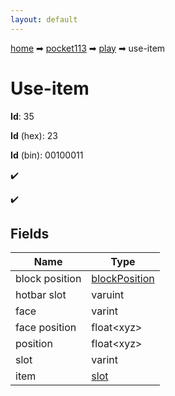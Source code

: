 ```yaml
---
layout: default
---
```


[home](/) ➡ [pocket113](/protocol/pocket113) ➡ [play](/protocol/pocket113/play) ➡ use-item

# Use-item

**Id**: 35

**Id** (hex): 23

**Id** (bin): 00100011

✔️

✔️

## Fields

Name | Type
---|---
block position | [blockPosition](/protocol/pocket113/types/block-position)
hotbar slot | varuint
face | varint
face position | float&lt;xyz&gt;
position | float&lt;xyz&gt;
slot | varint
item | [slot](/protocol/pocket113/types/slot)

